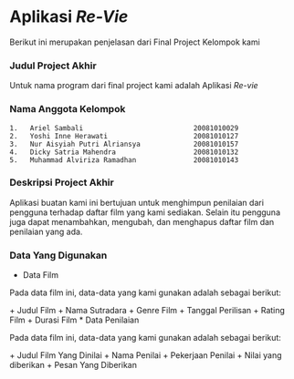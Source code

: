 # Aplikasi *Re-Vie*
Berikut ini merupakan penjelasan dari Final Project Kelompok kami
### Judul Project Akhir
Untuk nama program dari final project kami adalah Aplikasi *Re-vie*
### Nama Anggota Kelompok
    1.   Ariel Sambali                           20081010029
    2.   Yoshi Inne Herawati                     20081010127
    3.   Nur Aisyiah Putri Alriansya             20081010157
    4.   Dicky Satria Mahendra                   20081010132
    5.   Muhammad Alviriza Ramadhan              20081010143
### Deskripsi Project Akhir
Aplikasi buatan kami ini bertujuan untuk menghimpun penilaian dari pengguna terhadap daftar film yang kami sediakan. Selain itu pengguna juga dapat menambahkan, mengubah, dan menghapus daftar film dan penilaian yang ada.
### Data Yang Digunakan
* Data Film
<p>Pada data film ini, data-data yang kami gunakan adalah sebagai berikut:<p>
  + Judul Film
  + Nama Sutradara
  + Genre Film
  + Tanggal Perilisan
  + Rating Film
  + Durasi Film
* Data Penilaian
<p>Pada data film ini, data-data yang kami gunakan adalah sebagai berikut:<p>
  + Judul Film Yang Dinilai
  + Nama Penilai
  + Pekerjaan Penilai
  + Nilai yang diberikan
  + Pesan Yang Diberikan
